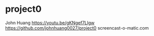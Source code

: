 # project0
John Huang
https://youtu.be/gKNgef7Llgw
https://github.com/johnhuang0027/project0
screencast-o-matic.com
